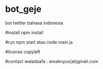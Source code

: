 # bot_geje
bot twitter bahasa indonesia

#install
npm install

#run
npm start atau node main.js

#license
copyleft

#contact
waladsafa : emaknyus(at)gmail.com
